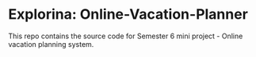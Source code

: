 # Explorina: Online-Vacation-Planner
This repo contains the source code for Semester 6 mini project - Online vacation planning system.
